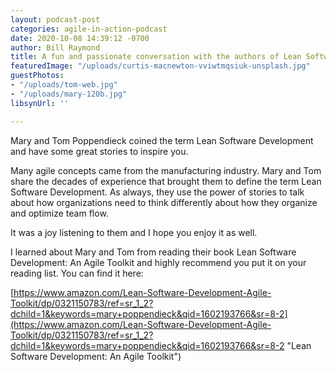 ```yaml
---
layout: podcast-post
categories: agile-in-action-podcast
date: 2020-10-08 14:39:12 -0700
author: Bill Raymond
title: A fun and passionate conversation with the authors of Lean Software Development
featuredImage: "/uploads/curtis-macnewton-vviwtmqsiuk-unsplash.jpg"
guestPhotos:
- "/uploads/tom-web.jpg"
- "/uploads/mary-120b.jpg"
libsynUrl: ''

---
```

Mary and Tom Poppendieck coined the term Lean Software Development and have some great stories to inspire you.

Many agile concepts came from the manufacturing industry. Mary and Tom share the decades of experience that brought them to define the term Lean Software Development. As always, they use the power of stories to talk about how organizations need to think differently about how they organize and optimize team flow.

It was a joy listening to them and I hope you enjoy it as well.

I learned about Mary and Tom from reading their book Lean Software Development: An Agile Toolkit and highly recommend you put it on your reading list. You can find it here:

[https://www.amazon.com/Lean-Software-Development-Agile-Toolkit/dp/0321150783/ref=sr_1_2?dchild=1&keywords=mary+poppendieck&qid=1602193766&sr=8-2](https://www.amazon.com/Lean-Software-Development-Agile-Toolkit/dp/0321150783/ref=sr_1_2?dchild=1&keywords=mary+poppendieck&qid=1602193766&sr=8-2 "Lean Software Development: An Agile Toolkit")